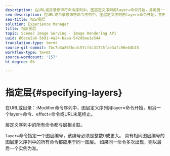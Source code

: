 ```yaml
---
description: 在URL或目录修饰符命令序列中，图层定义序列用layer=命令开始，并用另一个layer=命令、effect=命令或URL末尾终止。
seo-description: 在URL或目录修饰符命令序列中，图层定义序列用layer=命令开始，并用另一个layer=命令、effect=命令或URL末尾终止。
seo-title: 指定图层
solution: Experience Manager
title: 指定图层
topic: Scene7 Image Serving - Image Rendering API
uuid: 86ece2a6-5b91-4a24-baaa-542d9ae1e544
translation-type: tm+mt
source-git-commit: 7bc7b3a86fbcdc57cfdc31745fae3afc06e44b15
workflow-type: tm+mt
source-wordcount: '157'
ht-degree: 0%

---
```



# 指定层{#specifying-layers}

在URL或目录：:Modifier命令序列中，图层定义序列用layer=命令开始，用另一个layer=命令、effect=命令或URL末尾终止。

层定义序列中的所有命令都与层相关联。

`layer=`命令指定一个图层编号，该编号必须是整数0或更大。 具有相同图层编号的图层定义序列中的所有命令都应用于同一图层。 如果同一命令多次出现，则以最后一个实例为准。
